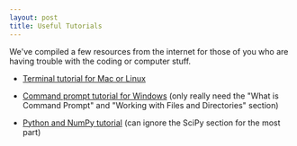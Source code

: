 ```yaml
---
layout: post
title: Useful Tutorials
---
```


We've compiled a few resources from the internet for those of you who are having trouble with the coding or computer stuff.

- [Terminal tutorial for Mac or Linux](http://blog.teamtreehouse.com/introduction-to-the-mac-os-x-command-line)

- [Command prompt tutorial for Windows](http://www.cs.princeton.edu/courses/archive/spr05/cos126/cmd-prompt.html) (only really need the "What is Command Prompt" and "Working with Files and Directories" section)

- [Python and NumPy tutorial](http://cs231n.github.io/python-numpy-tutorial/) (can ignore the SciPy section for the most part)


